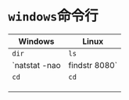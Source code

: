 # `windows`命令行

| Windows                       | Linux                       |
| ----------------------------- | --------------------------- |
| `dir`                         | `ls`                        |
| `natstat -nao | findstr 8080` | `natstat -nltp | grep 8080` |
| `cd`                          | `cd`                        |
|                               |                             |
|                               |                             |
|                               |                             |

